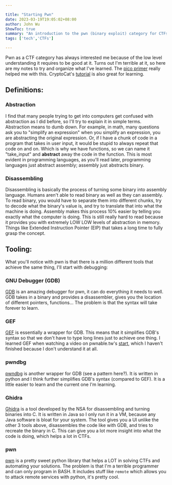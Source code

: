 ```yaml
---

title: "Starting Pwn"
date: 2023-03-19T19:05:02+08:00
author: John Wu
ShowToc: true
summary: "An introduction to the pwn (binary exploit) category for CTFs"
tags: ['tech','CTFs']

---
```


Pwn as a CTF category has always interested me because of the low level understanding it requires to be good at it. Turns out I'm terrible at it, so here are my notes to try and organize what I've learned. The [pico primer](https://primer.picoctf.org/) really helped me with this. CryptoCat's [tutorial](https://www.youtube.com/watch?v=wa3sMSdLyHw&list=PLHUKi1UlEgOIc07Rfk2Jgb5fZbxDPec94) is also great for learning.

## Definitions:
### Abstraction
I find that many people trying to get into computers get confused with abstraction as I did before, so I'll try to explain it in simple terms. Abstraction means to dumb down. For example, in math, many questions ask you to "simplify an expression" when you simplify an expression, you are abstracting the original expression. Or, if I have a chunk of code in a program that takes in user input, it would be stupid to always repeat that code on and on. Which is why we have functions, so we can name it "take_input" and **abstract** away the code in the function. This is most evident in programming languages, as you'll read later, programming languages just abstract assembly; assembly just abstracts binary.
### Disassembling
Disassembling is basically the process of turning some binary into assembly language. Humans aren't able to read binary as well as they can assembly. To read binary, you would have to separate them into different chunks, try to decode what the binary's value is, and try to translate that into what the machine is doing. Assembly makes this process 10% easier by telling you exactly what the computer is doing. This is still really hard to read because it provides you with extremely LOW LOW levels of abstraction in memory. Things like Extended Instruction Pointer (EIP) that takes a long time to fully grasp the concept.

## Tooling:
What you'll notice with pwn is that there is a million different tools that achieve the same thing, I'll start with debugging:
### GNU Debugger (GDB)
[GDB](https://www.gnu.org/software/gdb/) is an amazing debugger for pwn, it can do everything it needs to well. GDB takes in a binary and provides a disassembler, gives you the location of different pointers, functions... The problem is that the syntax will take forever to learn.
### GEF
[GEF](https://hugsy.github.io/gef/) is essentially a wrapper for GDB. This means that it simplifies GDB's syntax so that we don't have to type long lines just to achieve one thing. I learned GEF when watching a video on pwnable.tw's [start](https://pwnable.tw/challenge/#1), which I haven't finished because I don't understand it at all.
### pwndbg
[pwndbg](https://github.com/pwndbg/pwndbg) is another wrapper for GDB (see a pattern here?). It is written in python and I think further simplifies GDB's syntax (compared to GEF). It is a little easier to learn and the current one I'm learning.
### Ghidra
[Ghidra](https://ghidra-sre.org/) is a tool developed by the NSA for disassembling and turning binaries into C. It is written in Java so I only run it in a VM, because any Java software is bloat for your system. The tool gives you a UI unlike the other 3 tools above, disassembles the code like with GDB, and tries to recreate the binary in C. This can give you a lot more insight into what the code is doing, which helps a lot in CTFs.
### pwn
[pwn](https://docs.pwntools.com/en/stable/) is a pretty sweet python library that helps a LOT in solving CTFs and automating your solutions. The problem is that I'm a terrible programmer and can only program in BASH. It includes stuff like `remote` which allows you to attack remote services with python, it's pretty cool.

